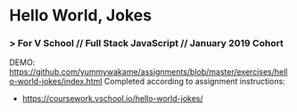 # Hello World, Jokes
### > For V School // Full Stack JavaScript // January 2019 Cohort

DEMO: https://github.com/yummywakame/assignments/blob/master/exercises/hello-world-jokes/index.html
Completed according to assignment instructions: 
- https://coursework.vschool.io/hello-world-jokes/
